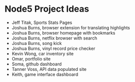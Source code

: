 # Node5 Project Ideas

- Jeff Titak, Sports Stats Pages
- Joshua Burns, browser extension for translating highlights
- Joshua Burns, browser homepage with bookmarks
- Joshua Burns, netflix browser with search
- Joshua Burns, song kick
- Joshua Burns, vinyl record price checker
- Kevin Wong, car inventory site
- Omar, portfolio site
- Soma, github dashboard
- Tanner Voss, API data populated site
- Keith, game interface dashboard
